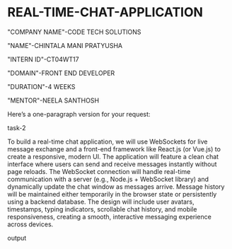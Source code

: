# REAL-TIME-CHAT-APPLICATION
"COMPANY NAME"-CODE TECH SOLUTIONS

"NAME"-CHINTALA MANI PRATYUSHA

"INTERN ID"-CT04WT17

"DOMAIN"-FRONT END DEVELOPER

"DURATION"-4 WEEKS

"MENTOR"-NEELA SANTHOSH

Here’s a one-paragraph version for your request:

task-2

To build a real-time chat application, we will use WebSockets for live message exchange and a front-end framework like React.js (or Vue.js) to create a responsive, modern UI. The application will feature a clean chat interface where users can send and receive messages instantly without page reloads. The WebSocket connection will handle real-time communication with a server (e.g., Node.js + WebSocket library) and dynamically update the chat window as messages arrive. Message history will be maintained either temporarily in the browser state or persistently using a backend database. The design will include user avatars, timestamps, typing indicators, scrollable chat history, and mobile responsiveness, creating a smooth, interactive messaging experience across devices.

output
